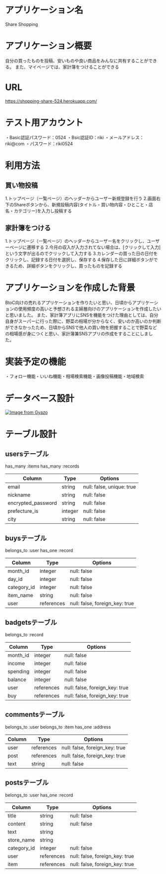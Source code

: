 # アプリケーション名
Share Shopping

# アプリケーション概要
自分の買ったものを投稿、安いものや良い商品をみんなに共有することができる。
また、マイページでは、家計簿をつけることができる

# URL
https://shopping-share-524.herokuapp.com/

# テスト用アカウント
・Basic認証パスワード：0524
・Bsic認証ID：riki
・メールアドレス：riki@com
・パスワード：riki0524

# 利用方法

## 買い物投稿
1.トップページ（一覧ページ）のヘッダーからユーザー新規登録を行う
2.画面右下のShareボタンから、新規投稿内容(タイトル・買い物内容・ひとこと・店名・カテゴリー)を入力し投稿する

## 家計簿をつける
1.トップページ（一覧ページ）のヘッダーからユーザー名をクリックし、ユーザーページに遷移する
2.今月の収入が入力されてない場合は、[クリックして入力]という文字が出るのでクリックして入力する
3.カレンダーの買った日の日付をクリックし、記録する日付を選択し、保存する
4.保存した日に詳細ボタンができるため、詳細ボタンをクリックし、買ったものを記録する

# アプリケーションを作成した背景

BtoC向けの売れるアプリケーションを作りたいと思い、日頃からアプリケーションの使用頻度の高いと予想される主婦層向けのアプリケーションを作成したいと思いました。
また、家計簿アプリにSNSを機能をつけた理由としては、自分自身がスーパーに行った際に、野菜の相場が分からなく、安いのか高いのか判断ができなかったため、日頃からSNSで他人の買い物を把握することで野菜などの相場感が身につくと思い、家計簿兼SNSアプリの作成をすることにしました。

# 実装予定の機能

・フォロー機能・いいね機能・相場検索機能・画像投稿機能・地域検索

# データベース設計
[![Image from Gyazo](https://i.gyazo.com/f0b3c93b2c627163d2134060b0868183.png)](https://gyazo.com/f0b3c93b2c627163d2134060b0868183)
# テーブル設計

##  usersテーブル
has_many :items
has_many :records

| Column             | Type    | Options                   |
| ------------------ | ------- | ------------------------- |
| email              | string  | null: false, unique: true |
| nickname           | string  | null: false               |
| encrypted_password | string  | null: false               |
| prefecture_is      | integer | null: false               |
| city               | string  | null: false               |




##  buysテーブル
belongs_to :user
has_one :record

| Column                | Type       | Options                        |
| --------------------- | ---------- | ------------------------------ |
| month_id              | integer    | null: false                    |
| day_id                | integer    | null: false                    |
| category_id           | integer    | null: false                    |
| item_name             | string     | null: false                    |
| user                  | references | null: false, foreign_key: true |



##  badgetsテーブル
belongs_to :record

| Column                | Type       | Options                        |
| --------------------- | ---------- | ------------------------------ |
| month_id              | integer    | null: false                    |
| income                | integer    | null: false                    |
| spending              | integer    | null: false                    |
| balance               | integer    | null: false                    |
| user                  | references | null: false, foreign_key: true |
| buy                   | references | null: false, foreign_key: true |

##  commentsテーブル
belongs_to :user
belongs_to :item
has_one :address

| Column             | Type       | Options                        |
| ------------------ | ---------- | ------------------------------ |
| user               | references | null: false, foreign_key: true |
| post               | references | null: false, foreign_key: true |
| text               | string     | null: false                    |

##  postsテーブル
belongs_to :user
has_one :record

| Column                | Type       | Options                        |
| --------------------- | ---------- | ------------------------------ |
| title                 | string     | null: false                    |
| content               | string     | null: false                    |
| text                  | string     |                                |
| store_name            | string     |                                |
| category_id           | integer    | null: false                    |
| user                  | references | null: false, foreign_key: true |
| item                  | references | null: false, foreign_key: true |